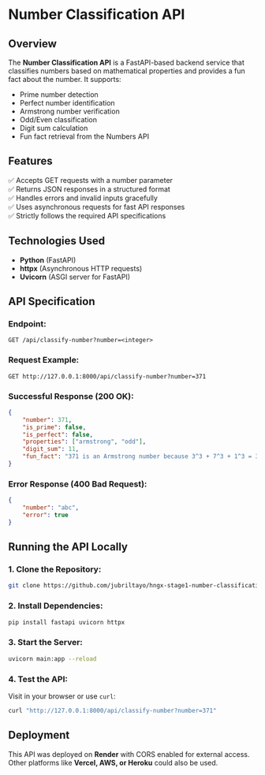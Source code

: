 # Number Classification API

## Overview
The **Number Classification API** is a FastAPI-based backend service that classifies numbers based on mathematical properties and provides a fun fact about the number. It supports:

- Prime number detection
- Perfect number identification
- Armstrong number verification
- Odd/Even classification
- Digit sum calculation
- Fun fact retrieval from the Numbers API

## Features
✅ Accepts GET requests with a number parameter\
✅ Returns JSON responses in a structured format\
✅ Handles errors and invalid inputs gracefully\
✅ Uses asynchronous requests for fast API responses\
✅ Strictly follows the required API specifications

## Technologies Used
- **Python** (FastAPI)
- **httpx** (Asynchronous HTTP requests)
- **Uvicorn** (ASGI server for FastAPI)

## API Specification

### **Endpoint:**
```plaintext
GET /api/classify-number?number=<integer>
```

### **Request Example:**
```plaintext
GET http://127.0.0.1:8000/api/classify-number?number=371
```

### **Successful Response (200 OK):**
```json
{
    "number": 371,
    "is_prime": false,
    "is_perfect": false,
    "properties": ["armstrong", "odd"],
    "digit_sum": 11,
    "fun_fact": "371 is an Armstrong number because 3^3 + 7^3 + 1^3 = 371"
}
```

### **Error Response (400 Bad Request):**
```json
{
    "number": "abc",
    "error": true
}
```

## Running the API Locally

### **1. Clone the Repository:**
```sh
git clone https://github.com/jubriltayo/hngx-stage1-number-classification.git
```

### **2. Install Dependencies:**
```sh
pip install fastapi uvicorn httpx
```

### **3. Start the Server:**
```sh
uvicorn main:app --reload
```

### **4. Test the API:**
Visit in your browser or use `curl`:
```sh
curl "http://127.0.0.1:8000/api/classify-number?number=371"
```

## Deployment
This API was deployed on **Render** with CORS enabled for external access. Other platforms like **Vercel, AWS, or Heroku** could also be used. 

